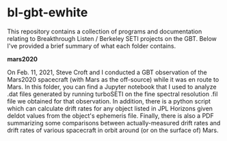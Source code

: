 # bl-gbt-ewhite

This repository contains a collection of programs and documentation relating to Breakthrough Listen / Berkeley SETI projects on the GBT. Below I've provided a brief summary of what each folder
contains. 

**mars2020**

On Feb. 11, 2021, Steve Croft and I conducted a GBT observation of the Mars2020 spacecraft (with Mars as the off-source) while it was en route to Mars. In this folder, you can find a Jupyter notebook that I used to 
analyze .dat files generated by running turboSETI on the fine spectral resolution .fil file we obtained for that observation. In addition, there is a python script which can calculate
drift rates for any object listed in JPL Horizons given deldot values from the object's ephemeris file. Finally, there is also a PDF summarizing some comparisons between actually-measured
drift rates and drift rates of various spacecraft in orbit around (or on the surface of) Mars. 
